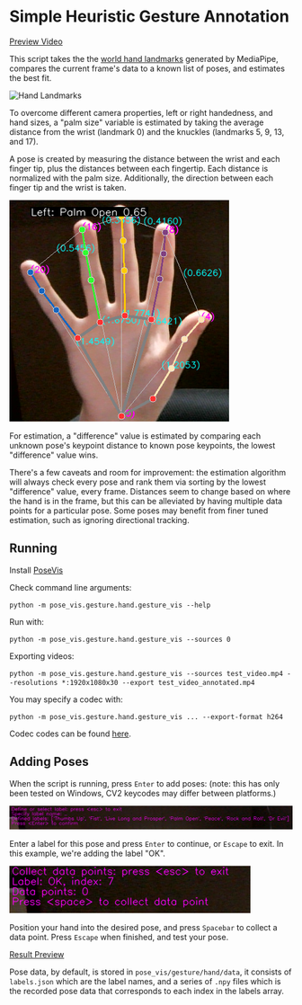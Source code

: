 # Simple Heuristic Gesture Annotation

[Preview Video](https://i.imgur.com/Le4mvmY.mp4)

This script takes the the [world hand landmarks](https://google.github.io/mediapipe/solutions/hands.html#multi_hand_world_landmarks) generated by MediaPipe, compares the current frame's data to a known list of poses, and estimates the best fit.

![Hand Landmarks](https://mediapipe.dev/images/mobile/hand_landmarks.png)

To overcome different camera properties, left or right handedness, and hand sizes, a "palm size" variable is estimated by taking the average distance from the wrist (landmark 0) and the knuckles (landmarks 5, 9, 13, and 17).

A pose is created by measuring the distance between the wrist and each finger tip, plus the distances between each fingertip. Each distance is normalized with the palm size. Additionally, the direction between each finger tip and the wrist is taken.

![Debug View](https://github.com/Dasfaust/labgraph/blob/hand_tracking/devices/webcam/pose_vis/gesture/hand/docs/images/debug_drawing.png)

For estimation, a "difference" value is estimated by comparing each unknown pose's keypoint distance to known pose keypoints, the lowest "difference" value wins.

There's a few caveats and room for improvement: the estimation algorithm will always check every pose and rank them via sorting by the lowest "difference" value, every frame. Distances seem to change based on where the hand is in the frame, but this can be alleviated by having multiple data points for a particular pose. Some poses may benefit from finer tuned estimation, such as ignoring directional tracking.

## Running

Install [PoseVis](https://github.com/Dasfaust/labgraph/blob/hand_tracking/devices/webcam/readme.md)

Check command line arguments:
```
python -m pose_vis.gesture.hand.gesture_vis --help
```

Run with:
```
python -m pose_vis.gesture.hand.gesture_vis --sources 0
```

Exporting videos:
```
python -m pose_vis.gesture.hand.gesture_vis --sources test_video.mp4 --resolutions *:1920x1080x30 --export test_video_annotated.mp4
```

You may specify a codec with:
```
python -m pose_vis.gesture.hand.gesture_vis ... --export-format h264
```
Codec codes can be found [here](https://learn.microsoft.com/en-us/windows/win32/medfound/video-fourccs).

## Adding Poses

When the script is running, press `Enter` to add poses: (note: this has only been tested on Windows, CV2 keycodes may differ between platforms.)

![Adding Poses](https://github.com/Dasfaust/labgraph/blob/hand_tracking/devices/webcam/pose_vis/gesture/hand/docs/images/adding_poses.png)

Enter a label for this pose and press `Enter` to continue, or `Escape` to exit. In this example, we're adding the label "OK".

![Collecting Data](https://github.com/Dasfaust/labgraph/blob/hand_tracking/devices/webcam/pose_vis/gesture/hand/docs/images/collecting_data.png)

Position your hand into the desired pose, and press `Spacebar` to collect a data point. Press `Escape` when finished, and test your pose.

[Result Preview](https://i.imgur.com/1VnVMlL.mp4)

Pose data, by default, is stored in `pose_vis/gesture/hand/data`, it consists of `labels.json` which are the label names, and a series of `.npy` files which is the recorded pose data that corresponds to each index in the labels array.